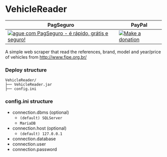 VehicleReader
=============

| PagSeguro     | PayPal      |
| ------------- |-------------|
[![ague com PagSeguro - é rápido, grátis e seguro!](https://stc.pagseguro.uol.com.br/public/img/botoes/doacoes/209x48-doar-laranja-assina.gif)](https://pag.ae/bhmK2Xf) | [![Make a donation](https://www.paypalobjects.com/en_US/i/btn/btn_donateCC_LG.gif)](https://www.paypal.com/cgi-bin/webscr?cmd=_s-xclick&hosted_button_id=LKDGCQBKYBW5E)

A simple web scraper that read the references, brand, model and year/price of vehicles from http://www.fipe.org.br/

### Deploy structure

```
VehicleReader/
├── VehicleReader.jar
├── config.ini
```

### config.ini structure

- connection.dbms (optional)
  - `(default) SQLServer`
  - `MariaDB`
- connection.host (optional)
  - `(default) 127.0.0.1`
- connection.database
- connection.user
- connection.password
